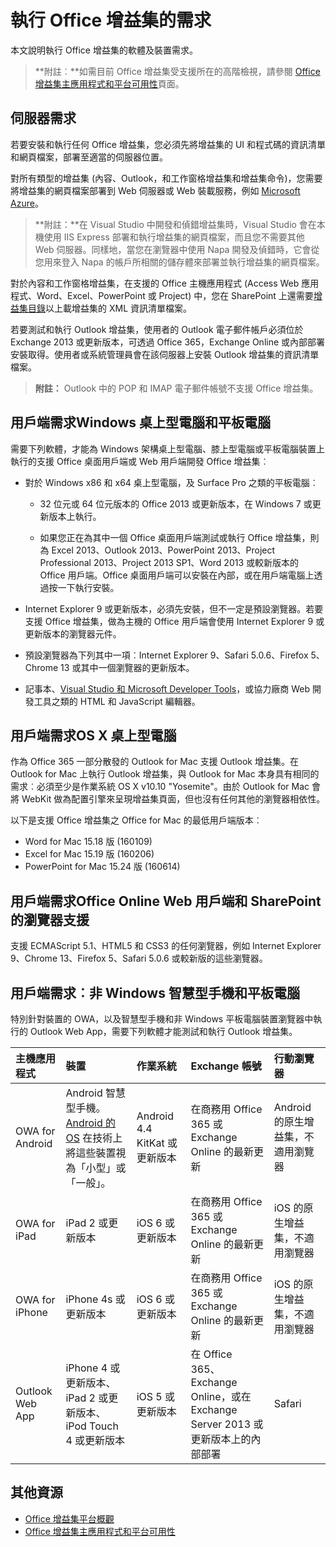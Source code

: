 
# <a name="requirements-for-running-office-add-ins"></a>執行 Office 增益集的需求


本文說明執行 Office 增益集的軟體及裝置需求。

>**附註︰**如需目前 Office 增益集受支援所在的高階檢視，請參閱 [Office 增益集主應用程式和平台可用性](http://dev.office.com/add-in-availability)頁面。 


## <a name="server-requirements"></a>伺服器需求

若要安裝和執行任何 Office 增益集，您必須先將增益集的 UI 和程式碼的資訊清單和網頁檔案，部署至適當的伺服器位置。

對所有類型的增益集 (內容、Outlook，和工作窗格增益集和增益集命令)，您需要將增益集的網頁檔案部署到 Web 伺服器或 Web 裝載服務，例如 [Microsoft Azure](../publish/host-an-office-add-in-on-microsoft-azure.md)。


 >**附註：**在 Visual Studio 中開發和偵錯增益集時，Visual Studio 會在本機使用 IIS Express 部署和執行增益集的網頁檔案，而且您不需要其他 Web 伺服器。同樣地，當您在瀏覽器中使用 Napa 開發及偵錯時，它會從您用來登入 Napa 的帳戶所相關的儲存體來部署並執行增益集的網頁檔案。

對於內容和工作窗格增益集，在支援的 Office 主機應用程式 (Access Web 應用程式、Word、Excel、PowerPoint 或 Project) 中，您在 SharePoint 上還需要[增益集目錄](../publish/publish-task-pane-and-content-add-ins-to-an-add-in-catalog.md)以上載增益集的 XML 資訊清單檔案。

若要測試和執行 Outlook 增益集，使用者的 Outlook 電子郵件帳戶必須位於 Exchange 2013 或更新版本，可透過 Office 365，Exchange Online 或內部部署安裝取得。使用者或系統管理員會在該伺服器上安裝 Outlook 增益集的資訊清單檔案。

 >**附註：** Outlook 中的 POP 和 IMAP 電子郵件帳號不支援 Office 增益集。




## <a name="client-requirements:-windows-desktop-and-tablet"></a>用戶端需求Windows 桌上型電腦和平板電腦

需要下列軟體，才能為 Windows 架構桌上型電腦、膝上型電腦或平板電腦裝置上執行的支援 Office 桌面用戶端或 Web 用戶端開發 Office 增益集︰


- 對於 Windows x86 和 x64 桌上型電腦，及 Surface Pro 之類的平板電腦︰

    - 32 位元或 64 位元版本的 Office 2013 或更新版本，在 Windows 7 或更新版本上執行。

    - 如果您正在為其中一個 Office 桌面用戶端測試或執行 Office 增益集，則為 Excel 2013、Outlook 2013、PowerPoint 2013、Project Professional 2013、Project 2013 SP1、Word 2013 或較新版本的 Office 用戶端。Office 桌面用戶端可以安裝在內部，或在用戶端電腦上透過按一下執行安裝。

- Internet Explorer 9 或更新版本，必須先安裝，但不一定是預設瀏覽器。若要支援 Office 增益集，做為主機的 Office 用戶端會使用 Internet Explorer 9 或更新版本的瀏覽器元件。

- 預設瀏覽器為下列其中一項︰Internet Explorer 9、Safari 5.0.6、Firefox 5、Chrome 13 或其中一個瀏覽器的更新版本。

- 記事本、[Visual Studio 和 Microsoft Developer Tools](https://www.visualstudio.com/features/office-tools-vs)，或協力廠商 Web 開發工具之類的 HTML 和 JavaScript 編輯器。


## <a name="client-requirements:-os-x-desktop"></a>用戶端需求OS X 桌上型電腦

作為 Office 365 一部分散發的 Outlook for Mac 支援 Outlook 增益集。在 Outlook for Mac 上執行 Outlook 增益集，與 Outlook for Mac 本身具有相同的需求︰必須至少是作業系統 OS X v10.10 "Yosemite"。由於 Outlook for Mac 會將 WebKit 做為配置引擎來呈現增益集頁面，但也沒有任何其他的瀏覽器相依性。

以下是支援 Office 增益集之 Office for Mac 的最低用戶端版本︰
- Word for Mac 15.18 版 (160109) 
- Excel for Mac 15.19 版 (160206) 
- PowerPoint for Mac 15.24 版 (160614)

## <a name="client-requirements:-browser-support-for-office-online-web-clients-and-sharepoint"></a>用戶端需求Office Online Web 用戶端和 SharePoint 的瀏覽器支援

支援 ECMAScript 5.1、HTML5 和 CSS3 的任何瀏覽器，例如 Internet Explorer 9、Chrome 13、Firefox 5、Safari 5.0.6 或較新版的這些瀏覽器。


## <a name="client-requirements:-non-windows-smartphone-and-tablet"></a>用戶端需求︰非 Windows 智慧型手機和平板電腦

特別針對裝置的 OWA，以及智慧型手機和非 Windows 平板電腦裝置瀏覽器中執行的 Outlook Web App，需要下列軟體才能測試和執行 Outlook 增益集。


| 主機應用程式 | 裝置 | 作業系統 | Exchange 帳號 | 行動瀏覽器 |
|:-----|:-----|:-----|:-----|:-----|
|OWA for Android|Android 智慧型手機。[Android 的 OS](https://developer.android.com/guide/practices/screens_support.html) 在技術上將這些裝置視為「小型」或「一般」。|Android 4.4 KitKat 或更新版本|在商務用 Office 365 或 Exchange Online 的最新更新|Android 的原生增益集，不適用瀏覽器|
|OWA for iPad|iPad 2 或更新版本|iOS 6 或更新版本|在商務用 Office 365 或 Exchange Online 的最新更新|iOS 的原生增益集，不適用瀏覽器|
|OWA for iPhone|iPhone 4s 或更新版本|iOS 6 或更新版本|在商務用 Office 365 或 Exchange Online 的最新更新|iOS 的原生增益集，不適用瀏覽器|
|Outlook Web App|iPhone 4 或更新版本、iPad 2 或更新版本、iPod Touch 4 或更新版本|iOS 5 或更新版本|在 Office 365、Exchange Online，或在 Exchange Server 2013 或更新版本上的內部部署|Safari|


## <a name="additional-resources"></a>其他資源

- [Office 增益集平台概觀](../../docs/overview/office-add-ins.md)
- [Office 增益集主應用程式和平台可用性](http://dev.office.com/add-in-availability)

